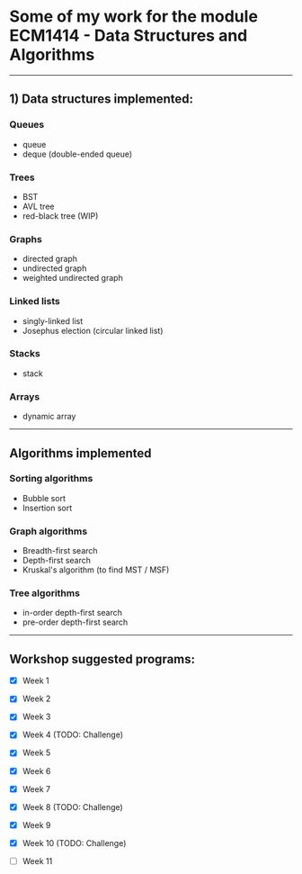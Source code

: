 # Some of my work for the module ECM1414 - Data Structures and Algorithms

---

## 1) Data structures implemented:

### Queues
- queue
- deque (double-ended queue)

### Trees
- BST
- AVL tree
- red-black tree (WIP)

### Graphs
- directed graph
- undirected graph
- weighted undirected graph

### Linked lists
- singly-linked list
- Josephus election (circular linked list)

### Stacks
- stack

### Arrays
- dynamic array


---

## Algorithms implemented 

### Sorting algorithms
- Bubble sort
- Insertion sort

### Graph algorithms
- Breadth-first search
- Depth-first search
- Kruskal's algorithm (to find MST / MSF)

### Tree algorithms
- in-order depth-first search
- pre-order depth-first search

---

## Workshop suggested programs:

- [x] Week 1
- [x] Week 2
- [x] Week 3
- [x] Week 4 (TODO: Challenge)
- [x] Week 5
- [x] Week 6
- [x] Week 7
- [x] Week 8 (TODO: Challenge)
- [x] Week 9
- [x] Week 10 (TODO: Challenge)
- [ ] Week 11


